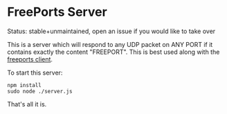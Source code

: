 # FreePorts Server

Status: stable+unmaintained, open an issue if you would like to take over

This is a server which will respond to any UDP packet on ANY PORT if it contains exactly the content
"FREEPORT". This is best used along with the [freeports client](https://github.com/cjdelisle/freeports).

To start this server:

    npm install
    sudo node ./server.js

That's all it is.
